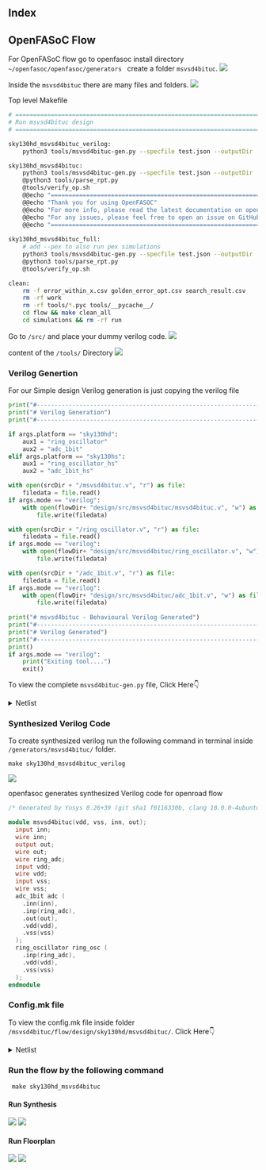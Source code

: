 ## Index

## OpenFASoC Flow
For OpenFASoC flow go to openfasoc install directory ```~/openfasoc/openfasoc/generators ``` create a folder ```msvsd4bituc```.
<img src="./Images/msvsd4bituc_folder.png">


Inside the ```msvsd4bituc``` there are many files and folders.
<img src="./Images/folders_inside_msvsd4bituc.png">

Top level Makefile 

```bash
# ==============================================================================
# Run msvsd4bituc design
# ==============================================================================

sky130hd_msvsd4bituc_verilog:
	python3 tools/msvsd4bituc-gen.py --specfile test.json --outputDir ./work --platform sky130hd --mode verilog

sky130hd_msvsd4bituc:
	python3 tools/msvsd4bituc-gen.py --specfile test.json --outputDir ./work --platform sky130hd --mode macro
	@python3 tools/parse_rpt.py
	@tools/verify_op.sh
	@@echo "=================================================================================="
	@@echo "Thank you for using OpenFASOC"
	@@echo "For more info, please read the latest documentation on openfasoc.readthedocs.io"
	@@echo "For any issues, please feel free to open an issue on GitHub repository"
	@@echo "=================================================================================="
	
sky130hd_msvsd4bituc_full:
	# add --pex to also run pex simulations
	python3 tools/msvsd4bituc-gen.py --specfile test.json --outputDir ./work --platform sky130hd --mode full --prepex
	@python3 tools/parse_rpt.py
	@tools/verify_op.sh

clean:
	rm -f error_within_x.csv golden_error_opt.csv search_result.csv
	rm -rf work
	rm -rf tools/*.pyc tools/__pycache__/
	cd flow && make clean_all
	cd simulations && rm -rf run
```

Go to ```/src/``` and place your dummy verilog code.
<img src="./Images/src_folder.png">

content of the ```/tools/``` Directory
<img src="./Images/tools_folder.png">

### Verilog Genertion
For our Simple design Verilog generation is just copying the verilog file 

```python
print("#----------------------------------------------------------------------")
print("# Verilog Generation")
print("#----------------------------------------------------------------------")

if args.platform == "sky130hd":
    aux1 = "ring_oscillator"
    aux2 = "adc_1bit"
elif args.platform == "sky130hs":
    aux1 = "ring_oscillator_hs"
    aux2 = "adc_1bit_hs"

with open(srcDir + "/msvsd4bituc.v", "r") as file:
    filedata = file.read()
if args.mode == "verilog":
    with open(flowDir+ "design/src/msvsd4bituc/msvsd4bituc.v", "w") as file:
        file.write(filedata)

with open(srcDir + "/ring_oscillator.v", "r") as file:
    filedata = file.read()
if args.mode == "verilog":
    with open(flowDir+ "design/src/msvsd4bituc/ring_oscillator.v", "w") as file:
        file.write(filedata)

with open(srcDir + "/adc_1bit.v", "r") as file:
    filedata = file.read()
if args.mode == "verilog":
    with open(flowDir+ "design/src/msvsd4bituc/adc_1bit.v", "w") as file:
        file.write(filedata)
 
print("# msvsd4bituc - Behavioural Verilog Generated")
print("#----------------------------------------------------------------------")
print("# Verilog Generated")
print("#----------------------------------------------------------------------")
print()
if args.mode == "verilog":
    print("Exiting tool....")
    exit()
```

To view the complete ```msvsd4bituc-gen.py``` file, Click Here👇
<details><summary>Netlist</summary>

```python

```
</details>


### Synthesized Verilog Code
To create synthesized verilog run the following command in terminal inside ``` /generators/msvsd4bituc/ ``` folder.
```
make sky130hd_msvsd4bituc_verilog
```
<img src="./Images/verilog_generation.png">

openfasoc generates synthesized Verilog code for openroad flow

```verilog
/* Generated by Yosys 0.26+39 (git sha1 f0116330b, clang 10.0.0-4ubuntu1 -fPIC -Os) */

module msvsd4bituc(vdd, vss, inn, out);
  input inn;
  wire inn;
  output out;
  wire out;
  wire ring_adc;
  input vdd;
  wire vdd;
  input vss;
  wire vss;
  adc_1bit adc (
    .inn(inn),
    .inp(ring_adc),
    .out(out),
    .vdd(vdd),
    .vss(vss)
  );
  ring_oscillator ring_osc (
    .inp(ring_adc),
    .vdd(vdd),
    .vss(vss)
  );
endmodule
```

### Config.mk file
To view the config.mk file inside folder ``` /msvsd4bituc/flow/design/sky130hd/msvsd4bituc/ ```. Click Here👇
<details><summary>Netlist</summary>

``` bash
export DESIGN_NICKNAME = msvsd4bituc
export DESIGN_NAME = msvsd4bituc
export PLATFORM    = sky130hd

export VERILOG_FILES 		= $(sort $(wildcard ./design/src/$(DESIGN_NICKNAME)/*.v)) 

export SDC_FILE    		= ./design/$(PLATFORM)/$(DESIGN_NICKNAME)/constraint.sdc

export DIE_AREA   	 	= 0 0 300 300
export CORE_AREA   		= 15 15 250 250

# area of the smaller voltage domain
export VD1_AREA                 = 50 50 100 150

# power delivery network config file
export PDN_TCL 			= ../blocks/$(PLATFORM)/pdn.tcl

export ADDITIONAL_LEFS  	= ../blocks/$(PLATFORM)/lef/ring_oscillator.lef \
                        	  ../blocks/$(PLATFORM)/lef/adc_1bit.lef
                        	  
export ADDITIONAL_GDS_FILES 	= ../blocks/$(PLATFORM)/gds/ring_oscillator.gds \
			      	  ../blocks/$(PLATFORM)/gds/adc_1bit.gds
			      	  
# informs what cells should be placed in the smaller voltage domain
export DOMAIN_INSTS_LIST 	= ../blocks/$(PLATFORM)/msvsd4bituc_domain_insts.txt

# configuration for placement

# don't run global place w/o IOs
export HAS_IO_CONSTRAINTS = 1

# don't run non-random IO placement (step 3_2)
export PLACE_PINS_ARGS = -random
export GPL_ROUTABILITY_DRIVEN = 1

# DPO optimization currently fails on the tempsense
export ENABLE_DPO = 0

# configuration for routing
export PRE_GLOBAL_ROUTE = $(SCRIPTS_DIR)/openfasoc/pre_global_route.tcl

# informs any short circuits that should be forced during routing
export CUSTOM_CONNECTION 	= ../blocks/$(PLATFORM)/msvsd4bituc_custom_net.txt

# indicates with how many connections the VIN route from the HEADER cells connects to the VIN power ring
export VIN_ROUTE_CONNECTION_POINTS = 2
```
</details>


### Run the flow by the following command 
```
 make sky130hd_msvsd4bituc
```
#### Run Synthesis
<img src="./Images/synthesis_1.png">
<img src="./Images/synthesis_2.png">

#### Run Floorplan
<img src="./Images/floorplan_1.png">
<img src="./Images/floorplan_2.png">

<!--

Design area 436 u^2 1% utilization.

![image](https://user-images.githubusercontent.com/83899035/225962694-25af6d95-3d95-462f-aa65-5aba3b21f738.png)

#### Global Place 
Design area 2347 u^2 4% utilization.

![image](https://user-images.githubusercontent.com/83899035/225963464-4c2af781-d7a0-4e10-aa53-5e581699afde.png)

![image](https://user-images.githubusercontent.com/83899035/225964970-1c636cf9-00d8-4955-9c65-be4b5c5ee97c.png)


![image](https://user-images.githubusercontent.com/83899035/225969781-23c8405f-b69e-4b3d-8185-8bcbcafb16c0.png)

|ADC|RING_OSCILLATOR|
|-|-|
|![image](https://user-images.githubusercontent.com/83899035/225976915-8f87c496-0d49-49c7-a8db-3e55f9523844.png)| ![image](https://user-images.githubusercontent.com/83899035/225977082-3a924e0c-48ed-40ef-bfc3-4f96336208a0.png)|

### Global Route
![image](https://user-images.githubusercontent.com/83899035/225983889-60a150f9-ace6-4f68-8f2a-c222e6438502.png)

![image](https://user-images.githubusercontent.com/83899035/225985261-5bdc8186-c440-44fc-a838-d0e604a653bb.png)


![image](https://user-images.githubusercontent.com/83899035/225965920-d89b127b-0f2e-4ed0-ab81-2a4a32489004.png)





### Final layout 
![image](https://user-images.githubusercontent.com/83899035/225990221-50b684f7-0638-4aba-b59f-d8d36f357480.png)

### Connection
![image](https://user-images.githubusercontent.com/83899035/225990502-cc7b4534-649d-4263-b4c6-56a0d06c5678.png)


![image](https://user-images.githubusercontent.com/83899035/225992309-945719f4-745d-40f3-b44d-946fab25266d.png)


### Final Files

![image](https://user-images.githubusercontent.com/83899035/225990746-a78ca4f8-471a-495d-a5b3-3b2269cbe50d.png)


### Error
![image](https://user-images.githubusercontent.com/83899035/225995506-24a8ecce-f392-4b53-a9e5-d392e58edfd4.png)


![image](https://user-images.githubusercontent.com/83899035/225995191-6a76fdc6-1056-4311-80f8-80871cca4a79.png)


## Only The GDS File part is left.
I face this problem because the hierarchy of lef and gds file(ALIGN FLOW)

## OpenROAD

![image](https://user-images.githubusercontent.com/83899035/225997365-e96bb189-baf7-46bf-8dee-ca7d16c06174.png)




<!-- 
|.gds|.lef|
|-|-|
|| |

For view The Full Netlist Here👇
<details><summary>Netlist</summary>

```

```
</details>
<br> -->
